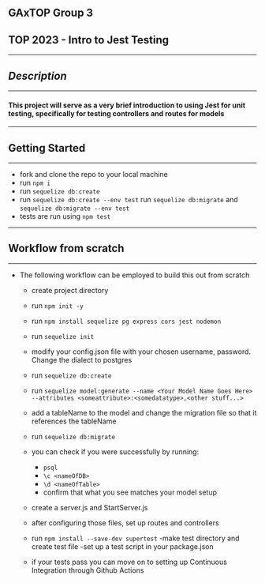 ## GAxTOP Group 3

## TOP 2023 - Intro to Jest Testing

---

## **_Description_**

---

#### This project will serve as a very brief introduction to using Jest for unit testing, specifically for testing controllers and routes for models

---

## Getting Started

---

- fork and clone the repo to your local machine
- run `npm i`
- run `sequelize db:create`
- run `sequelize db:create --env test`
  run `sequelize db:migrate` and `sequelize db:migrate --env test`
- tests are run using `npm test`

---

## Workflow from scratch

---

- The following workflow can be employed to build this out from scratch

  - create project directory
  - run `npm init -y`
  - run `npm install sequelize pg express cors jest nodemon`
  - run `sequelize init`
  - modify your config.json file with your chosen username, password. Change the dialect to postgres
  - run `sequelize db:create`
  - run `sequelize model:generate --name <Your Model Name Goes Here> --attributes <someattribute>:<somedatatype>,<other stuff...>`
  - add a tableName to the model and change the migration file so that it references the tableName
  - run `sequelize db:migrate`
  - you can check if you were successfully by running:

    - `psql`
    - `\c <nameOfDB>`
    - `\d <nameOfTable>`
    - confirm that what you see matches your model setup

  - create a server.js and StartServer.js
  - after configuring those files, set up routes and controllers
  - run `npm install --save-dev supertest`
    -make test directory and create test file
    -set up a test script in your package.json
  - if your tests pass you can move on to setting up Continuous Integration through Github Actions
